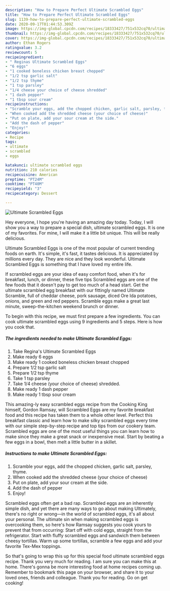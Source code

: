 ```yaml
---
description: "How to Prepare Perfect Ultimate Scrambled Eggs"
title: "How to Prepare Perfect Ultimate Scrambled Eggs"
slug: 1139-how-to-prepare-perfect-ultimate-scrambled-eggs
date: 2020-09-17T01:44:53.309Z
image: https://img-global.cpcdn.com/recipes/18333427/751x532cq70/ultimate-scrambled-eggs-recipe-main-photo.jpg
thumbnail: https://img-global.cpcdn.com/recipes/18333427/751x532cq70/ultimate-scrambled-eggs-recipe-main-photo.jpg
cover: https://img-global.cpcdn.com/recipes/18333427/751x532cq70/ultimate-scrambled-eggs-recipe-main-photo.jpg
author: Ethan Rogers
ratingvalue: 3.2
reviewcount: 5
recipeingredient:
- " Reginas Ultimate Scrambled Eggs"
- "6 eggs"
- "1 cooked boneless chicken breast chopped"
- "1/2 tsp garlic salt"
- "1/2 tsp thyme"
- "1 tsp parsley"
- "1/4 cheese your choice of cheese shredded"
- "1 dash pepper"
- "1 tbsp sour cream"
recipeinstructions:
- "Scramble your eggs, add the chopped chicken, garlic salt, parsley, thyme."
- "When cooked add the shredded cheese (your choice of cheese)"
- "Put on plate, add your sour cream at the side."
- "Add the dash of pepper"
- "Enjoy!"
categories:
- Recipe
tags:
- ultimate
- scrambled
- eggs

katakunci: ultimate scrambled eggs 
nutrition: 210 calories
recipecuisine: American
preptime: "PT24M"
cooktime: "PT40M"
recipeyield: "3"
recipecategory: Dessert

---
```



![Ultimate Scrambled Eggs](https://img-global.cpcdn.com/recipes/18333427/751x532cq70/ultimate-scrambled-eggs-recipe-main-photo.jpg)

Hey everyone, I hope you're having an amazing day today. Today, I will show you a way to prepare a special dish, ultimate scrambled eggs. It is one of my favorites. For mine, I will make it a little bit unique. This will be really delicious.

Ultimate Scrambled Eggs is one of the most popular of current trending foods on earth. It's simple, it's fast, it tastes delicious. It is appreciated by millions every day. They are nice and they look wonderful. Ultimate Scrambled Eggs is something that I have loved my entire life.

If scrambled eggs are your idea of easy comfort food, when it&#39;s for breakfast, lunch, or dinner, these five tips Scrambled eggs are one of the few foods that it doesn&#39;t pay to get too much of a head start. Get the ultimate scrambled egg breakfast with our fittingly named Ultimate Scramble, full of cheddar cheese, pork sausage, diced Ore Ida potatoes, onions, and green and red peppers. Scramble eggs make a great last minute, sweep-the-kitchen weekend brunch or dinner.


To begin with this recipe, we must first prepare a few ingredients. You can cook ultimate scrambled eggs using 9 ingredients and 5 steps. Here is how you cook that.

<!--inarticleads1-->

##### The ingredients needed to make Ultimate Scrambled Eggs:

1. Take  Regina&#39;s Ultimate Scrambled Eggs
1. Make ready 6 eggs
1. Make ready 1 cooked boneless chicken breast chopped
1. Prepare 1/2 tsp garlic salt
1. Prepare 1/2 tsp thyme
1. Take 1 tsp parsley
1. Take 1/4 cheese (your choice of cheese) shredded.
1. Make ready 1 dash pepper
1. Make ready 1 tbsp sour cream


This amazing-ly easy scrambled eggs recipe from the Cooking King himself, Gordon Ramsay, will Scrambled Eggs are my favorite breakfast food and this recipe has taken them to a whole other level. Perfect this breakfast classic and learn how to make silky scrambled eggs every time with our simple step-by-step recipe and top tips from our cookery team. Scrambled eggs are one of the most useful things you can learn how to make since they make a great snack or inexpensive meal. Start by beating a few eggs in a bowl, then melt a little butter in a skillet. 

<!--inarticleads2-->

##### Instructions to make Ultimate Scrambled Eggs:

1. Scramble your eggs, add the chopped chicken, garlic salt, parsley, thyme.
1. When cooked add the shredded cheese (your choice of cheese)
1. Put on plate, add your sour cream at the side.
1. Add the dash of pepper
1. Enjoy!


Scrambled eggs often get a bad rap. Scrambled eggs are an inherently simple dish, and yet there are many ways to go about making Ultimately, there&#39;s no right or wrong—in the world of scrambled eggs, it&#39;s all about your personal. The ultimate sin when making scrambled eggs is overcooking them, so here&#39;s how Ramsay suggests you cook yours to prevent that from occurring: Start off with cold eggs, straight from the refrigerator. Start with fluffy scrambled eggs and sandwich them between cheesy tortillas. Warm up some tortillas, scramble a few eggs and add your favorite Tex-Mex toppings. 

So that's going to wrap this up for this special food ultimate scrambled eggs recipe. Thank you very much for reading. I am sure you can make this at home. There's gonna be more interesting food at home recipes coming up. Remember to bookmark this page on your browser, and share it to your loved ones, friends and colleague. Thank you for reading. Go on get cooking!
